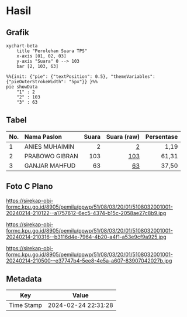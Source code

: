 # Hasil

## Grafik

```mermaid
xychart-beta
    title "Perolehan Suara TPS"
    x-axis [01, 02, 03]
    y-axis "Suara" 0 --> 103
    bar [2, 103, 63]
```

```mermaid
%%{init: {"pie": {"textPosition": 0.5}, "themeVariables": {"pieOuterStrokeWidth": "5px"}} }%%
pie showData
    "1" : 2
    "2" : 103
    "3" : 63
```

## Tabel

| No. | Nama Paslon    | Suara | Suara (raw) | Persentase |
|:--- |:-------------- | -----:| -----------:| ----------:|
| 1   | ANIES MUHAIMIN | 2     | [2][p-1]    | 1,19       |
| 2   | PRABOWO GIBRAN | 103   | [103][p-2]  | 61,31      |
| 3   | GANJAR MAHFUD  | 63    | [63][p-3]   | 37,50      |


[p-1]: https://github.com/gigit-pemilu/pemilu-2024-51-bali/blob/main/pilpres/hitung-suara/sub/51-bali/sub/08-buleleng/sub/03-busungbiu/sub/2001-sepang/sub/001-tps/sub/paslon-1.txt
[p-2]: https://github.com/gigit-pemilu/pemilu-2024-51-bali/blob/main/pilpres/hitung-suara/sub/51-bali/sub/08-buleleng/sub/03-busungbiu/sub/2001-sepang/sub/001-tps/sub/paslon-2.txt
[p-3]: https://github.com/gigit-pemilu/pemilu-2024-51-bali/blob/main/pilpres/hitung-suara/sub/51-bali/sub/08-buleleng/sub/03-busungbiu/sub/2001-sepang/sub/001-tps/sub/paslon-3.txt

## Foto C Plano

https://sirekap-obj-formc.kpu.go.id/8905/pemilu/ppwp/51/08/03/20/01/5108032001001-20240214-210122--a1757612-6ec5-4374-b15c-2058ae27c8b9.jpg

https://sirekap-obj-formc.kpu.go.id/8905/pemilu/ppwp/51/08/03/20/01/5108032001001-20240214-210316--b3116d4e-7964-4b20-a4f1-a53e9cf9a925.jpg

https://sirekap-obj-formc.kpu.go.id/8905/pemilu/ppwp/51/08/03/20/01/5108032001001-20240214-210500--e37747b4-5ee8-4e5a-a607-83907042027b.jpg


## Metadata

| Key        | Value               |
| ---------- | ------------------- |
| Time Stamp | 2024-02-24 22:31:28 |



